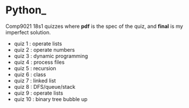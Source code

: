 # Python_
Comp9021 18s1 quizzes where **pdf** is the spec of the quiz, and **final** is my imperfect solution.
* quiz 1 : operate lists
* quiz 2 : operate numbers
* quiz 3 : dynamic programming
* quiz 4 : process files
* quiz 5 : recursion
* quiz 6 : class
* quiz 7 : linked list
* quiz 8 : DFS/queue/stack
* quiz 9 : operate lists
* quiz 10 : binary tree bubble up
